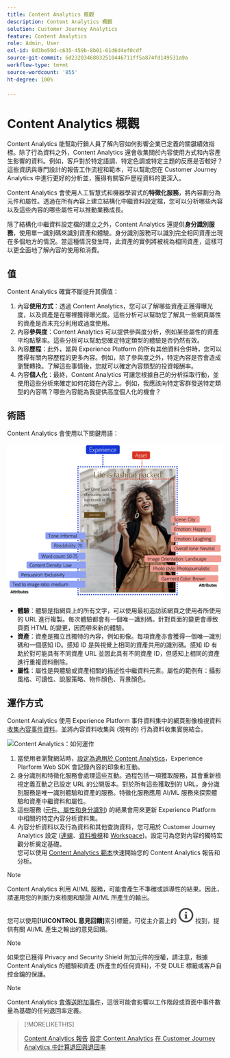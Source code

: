 ```yaml
---
title: Content Analytics 概觀
description: Content Analytics 概觀
solution: Customer Journey Analytics
feature: Content Analytics
role: Admin, User
exl-id: 0d3be50d-c635-459b-8b01-61d6d4ef0cdf
source-git-commit: 6d23203468032510446711ff5a874fd149531a9a
workflow-type: tm+mt
source-wordcount: '855'
ht-degree: 100%

---
```


# Content Analytics 概觀

Content Analytics 能幫助行銷人員了解內容如何影響企業已定義的關鍵績效指標。除了行為資料之外，Content Analytics 還會收集關於內容使用方式和內容產生影響的資料。例如，客戶對於特定語調、特定色調或特定主題的反應是否較好？這些資訊與專門設計的報告工作流程和範本，可以幫助您在 Customer Journey Analytics 中進行更好的分析並，獲得有關客戶歷程資料的更深入。

Content Analytics 會使用人工智慧式和機器學習式的&#x200B;**特徵化服務**，將內容劃分為元件和屬性。透過在所有內容上建立結構化中繼資料設定檔，您可以分析哪些內容以及這些內容的哪些屬性可以推動業務成長。

除了結構化中繼資料設定檔的建立之外，Content Analytics 還提供&#x200B;**身分識別服務**，使用單一識別碼來識別資產和體驗。身分識別服務可以識別完全相同資產出現在多個地方的情況。當這種情況發生時，此資產的實例將被視為相同資產，這樣可以更全面地了解內容的使用和消費。

## 值

Content Analytics 確實不斷提升其價值：

1. 內容&#x200B;**使用方式**：透過 Content Analytics，您可以了解哪些資產正獲得曝光度，以及資產是在哪裡獲得曝光度。這些分析可以幫助您了解具一些網頁屬性的資產是否未充分利用或過度使用。
1. 內容&#x200B;**參與度**：Content Analytics 可以提供參與度分析，例如某些屬性的資產平均點擊率。這些分析可以幫助您確定特定類型的體驗是否仍然有效。
1. 內容&#x200B;**歷程**：此外，當與 Experience Platform 的所有其他資料合併時，您可以獲得有關內容歷程的更多內容。例如，除了參與度之外，特定內容是否會造成瀏覽轉換。了解這些事情後，您就可以確定內容類型的投資報酬率。
1. 內容&#x200B;**個人化**：最終，Content Analytics 可讓您根據自己的分析採取行動，並使用這些分析來確定如何花錢在內容上。例如，我應該向特定客群發送特定類型的內容嗎？哪些內容能為我提供高度個人化的機會？

## 術語

Content Analytics 會使用以下關鍵用語：

![資產和體驗](/help/content-analytics/assets/content-analytics-experience-asset.png)

* **體驗**：體驗是指網頁上的所有文字，可以使用最初造訪該網頁之使用者所使用的 URL 進行複製。每次體驗都會有一個唯一識別碼。針對頁面的變更會導致頁面 HTML 的變更，因而帶來新的體驗。
* **資產**：資產是獨立且獨特的內容，例如影像。每項資產亦會獲得一個唯一識別碼和一個感知 ID。感知 ID 是與視覺上相同的資產共用的識別碼。感知 ID 有助於對可能具有不同資產 URL 並因此具有不同資產 ID，但感知上相同的資產進行重複資料刪除。
* **屬性**：屬性是與體驗或資產相關的描述性中繼資料元素。屬性的範例有：攝影風格、可讀性、說服策略、物件顏色、背景顏色。

## 運作方式

Content Analytics 使用 Experience Platform 事件資料集中的網頁影像檢視資料[收集內容事件資料](config/datacollection.md)。並將內容資料收集與 (現有的) 行為資料收集實施結合。

![Content Analytics：如何運作](assets/aca-overview.gif)

1. 當使用者瀏覽網站時，[設定為適用於 Content Analytics](config/configuration.md)，Experience Plarform Web SDK 會記錄內容的印象和互動。
1. 身分識別和特徵化服務會處理這些互動。過程包括一項獲取服務，其會重新檢視定義互動之已設定 URL 的公開版本。對於所有這些獲取到的 URL，身分識別服務是唯一識別體驗和資產的服務。特徵化服務應用 AI/ML 服務來探索體驗和資產中繼資料和屬性。
1. 這些服務 ([元件、屬性和身分識別](/help/content-analytics/report/components.md)) 的結果會用來更新 Experience Platform 中相關的特定內容分析資料集。
1. 內容分析資料以及行為資料和其他查詢資料，您可用於 Customer Journey Analytics 設定 ([連線](/help/connections/overview.md)、[資料檢視](/help/data-views/data-views.md)和 [Workspace](/help/analysis-workspace/home.md))。設定可為您對內容的獨特宏觀分析奠定基礎。<br/>您可以使用 [Content Analytics 範本](/help/content-analytics/report/report.md#template)快速開始您的 Content Analytics 報告和分析。


>[!NOTE]
>
>Content Analytics 利用 AI/ML 服務，可能會產生不準確或誤導性的結果。因此，請運用您的判斷力來檢閱和驗證 AI/ML 所產生的輸出。
>
>您可以使用&#x200B;**[!UICONTROL 意見回饋]**&#x200B;索引標籤，可從主介面上的 ![InfoOutline](/help/assets/icons/InfoOutline.svg) 找到，提供有關 AI/ML 產生之輸出的意見回饋。
>

>[!NOTE]
>
>如果您已獲得 Privacy and Security Shield 附加元件的授權，請注意，根據 Content Analytics 的體驗和資產 (所產生的任何資料)，不受 DULE 標籤或客戶自控金鑰的保護。
>

>[!NOTE]
>
>Content Analytics [會傳送附加事件](config/datacollection.md#content-analytics-event)，這很可能會影響以工作階段或頁面中事件數量為基礎的任何退回率定義。
>

>[!MORELIKETHIS]
>
>[Content Analytics 報告](report/report.md)
>[設定 Content Analytics](config/configuration.md)
>[在 Customer Journey Analytics 中計算退回與退回率](https://experienceleaguecommunities.adobe.com/t5/adobe-analytics-blogs/calculating-bounces-amp-bounce-rate-in-adobe-customer-journey/ba-p/706446#M454)
>

